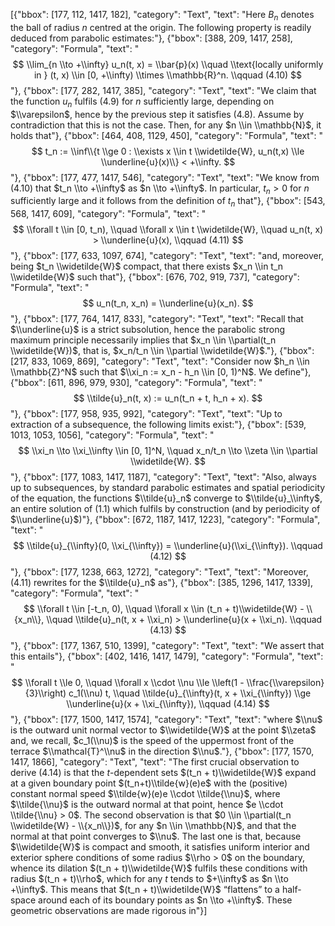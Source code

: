 [{"bbox": [177, 112, 1417, 182], "category": "Text", "text": "Here $B_n$ denotes the ball of radius $n$ centred at the origin. The following property is readily deduced from parabolic estimates:"}, {"bbox": [388, 209, 1417, 258], "category": "Formula", "text": "$$ \\lim_{n \\to +\\infty} u_n(t, x) = \\bar{p}(x) \\quad \\text{locally uniformly in } (t, x) \\in [0, +\\infty) \\times \\mathbb{R}^n. \\qquad (4.10) $$"}, {"bbox": [177, 282, 1417, 385], "category": "Text", "text": "We claim that the function $u_n$ fulfils (4.9) for $n$ sufficiently large, depending on $\\varepsilon$, hence by the previous step it satisfies (4.8). Assume by contradiction that this is not the case. Then, for any $n \\in \\mathbb{N}$, it holds that"}, {"bbox": [464, 408, 1129, 450], "category": "Formula", "text": "$$ t_n := \\inf\\{t \\ge 0 : \\exists x \\in t \\widetilde{W}, u_n(t,x) \\le \\underline{u}(x)\\} < +\\infty. $$"}, {"bbox": [177, 477, 1417, 546], "category": "Text", "text": "We know from (4.10) that $t_n \\to +\\infty$ as $n \\to +\\infty$. In particular, $t_n > 0$ for $n$ sufficiently large and it follows from the definition of $t_n$ that"}, {"bbox": [543, 568, 1417, 609], "category": "Formula", "text": "$$ \\forall t \\in [0, t_n), \\quad \\forall x \\in t \\widetilde{W}, \\quad u_n(t, x) > \\underline{u}(x), \\qquad (4.11) $$"}, {"bbox": [177, 633, 1097, 674], "category": "Text", "text": "and, moreover, being $t_n \\widetilde{W}$ compact, that there exists $x_n \\in t_n \\widetilde{W}$ such that"}, {"bbox": [676, 702, 919, 737], "category": "Formula", "text": "$$ u_n(t_n, x_n) = \\underline{u}(x_n). $$"}, {"bbox": [177, 764, 1417, 833], "category": "Text", "text": "Recall that $\\underline{u}$ is a strict subsolution, hence the parabolic strong maximum principle necessarily implies that $x_n \\in \\partial(t_n \\widetilde{W})$, that is, $x_n/t_n \\in \\partial \\widetilde{W}$."}, {"bbox": [217, 833, 1069, 869], "category": "Text", "text": "Consider now $h_n \\in \\mathbb{Z}^N$ such that $\\xi_n := x_n - h_n \\in [0, 1)^N$. We define"}, {"bbox": [611, 896, 979, 930], "category": "Formula", "text": "$$ \\tilde{u}_n(t, x) := u_n(t_n + t, h_n + x). $$"}, {"bbox": [177, 958, 935, 992], "category": "Text", "text": "Up to extraction of a subsequence, the following limits exist:"}, {"bbox": [539, 1013, 1053, 1056], "category": "Formula", "text": "$$ \\xi_n \\to \\xi_\\infty \\in [0, 1]^N, \\quad x_n/t_n \\to \\zeta \\in \\partial \\widetilde{W}. $$"}, {"bbox": [177, 1083, 1417, 1187], "category": "Text", "text": "Also, always up to subsequences, by standard parabolic estimates and spatial periodicity of the equation, the functions $\\tilde{u}_n$ converge to $\\tilde{u}_\\infty$, an entire solution of (1.1) which fulfils by construction (and by periodicity of $\\underline{u}$)"}, {"bbox": [672, 1187, 1417, 1223], "category": "Formula", "text": "$$ \\tilde{u}_{\\infty}(0, \\xi_{\\infty}) = \\underline{u}(\\xi_{\\infty}). \\qquad (4.12) $$"}, {"bbox": [177, 1238, 663, 1272], "category": "Text", "text": "Moreover, (4.11) rewrites for the $\\tilde{u}_n$ as"}, {"bbox": [385, 1296, 1417, 1339], "category": "Formula", "text": "$$ \\forall t \\in [-t_n, 0), \\quad \\forall x \\in (t_n + t)\\widetilde{W} - \\{x_n\\}, \\quad \\tilde{u}_n(t, x + \\xi_n) > \\underline{u}(x + \\xi_n). \\qquad (4.13) $$"}, {"bbox": [177, 1367, 510, 1399], "category": "Text", "text": "We assert that this entails"}, {"bbox": [402, 1416, 1417, 1479], "category": "Formula", "text": "$$ \\forall t \\le 0, \\quad \\forall x \\cdot \\nu \\le \\left(1 - \\frac{\\varepsilon}{3}\\right) c_1(\\nu) t, \\quad \\tilde{u}_{\\infty}(t, x + \\xi_{\\infty}) \\ge \\underline{u}(x + \\xi_{\\infty}), \\qquad (4.14) $$"}, {"bbox": [177, 1500, 1417, 1574], "category": "Text", "text": "where $\\nu$ is the outward unit normal vector to $\\widetilde{W}$ at the point $\\zeta$ and, we recall, $c_1(\\nu)$ is the speed of the uppermost front of the terrace $\\mathcal{T}^\\nu$ in the direction $\\nu$."}, {"bbox": [177, 1570, 1417, 1866], "category": "Text", "text": "The first crucial observation to derive (4.14) is that the $t$-dependent sets $(t_n + t)\\widetilde{W}$ expand at a given boundary point $(t_n+t)\\tilde{w}(e)e$ with the (positive) constant normal speed $\\tilde{w}(e)e \\cdot \\tilde{\\nu}$, where $\\tilde{\\nu}$ is the outward normal at that point, hence $e \\cdot \\tilde{\\nu} > 0$. The second observation is that $0 \\in \\partial(t_n \\widetilde{W} - \\{x_n\\})$, for any $n \\in \\mathbb{N}$, and that the normal at that point converges to $\\nu$. The last one is that, because $\\widetilde{W}$ is compact and smooth, it satisfies uniform interior and exterior sphere conditions of some radius $\\rho > 0$ on the boundary, whence its dilation $(t_n + t)\\widetilde{W}$ fulfils these conditions with radius $(t_n + t)\\rho$, which for any $t$ tends to $+\\infty$ as $n \\to +\\infty$. This means that $(t_n + t)\\widetilde{W}$ “flattens” to a half-space around each of its boundary points as $n \\to +\\infty$. These geometric observations are made rigorous in"}]